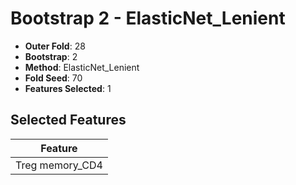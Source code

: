 # Bootstrap 2 - ElasticNet_Lenient

- **Outer Fold**: 28
- **Bootstrap**: 2
- **Method**: ElasticNet_Lenient
- **Fold Seed**: 70
- **Features Selected**: 1

## Selected Features

| Feature |
|---------|
| Treg memory_CD4 |
